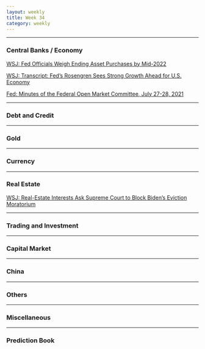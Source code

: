 ```yaml
---
layout: weekly
title: Week 34
category: weekly
---
```


---
### Central Banks / Economy

[WSJ: Fed Officials Weigh Ending Asset Purchases by Mid-2022](
https://www.wsj.com/articles/fed-officials-weigh-ending-asset-purchases-by-mid-2022-11629106200)

[WSJ: Transcript: Fed’s Rosengren Sees Strong Growth Ahead for U.S. Economy](
https://www.wsj.com/articles/transcript-feds-rosengren-sees-strong-growth-ahead-for-u-s-economy-11629136776)

[Fed: Minutes of the Federal Open Market Committee, July 27-28, 2021](
https://www.federalreserve.gov/newsevents/pressreleases/monetary20210818a.htm)

---
### Debt and Credit

---
### Gold

---
### Currency

---
### Real Estate

[WSJ: Real-Estate Interests Ask Supreme Court to Block Biden’s Eviction Moratorium](
https://www.wsj.com/articles/new-eviction-moratorium-to-continue-appeals-court-rules-11629481219?mod=politics_lead_pos5)

---
### Trading and Investment

---
### Capital Market

---
### China

---
### Others

---
### Miscellaneous

---
### Prediction Book
